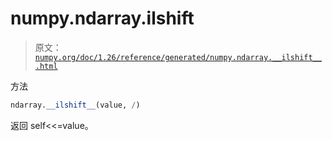 # numpy.ndarray.__ilshift__

> 原文：[`numpy.org/doc/1.26/reference/generated/numpy.ndarray.__ilshift__.html`](https://numpy.org/doc/1.26/reference/generated/numpy.ndarray.__ilshift__.html)

方法

```py
ndarray.__ilshift__(value, /)
```

返回 self<<=value。
